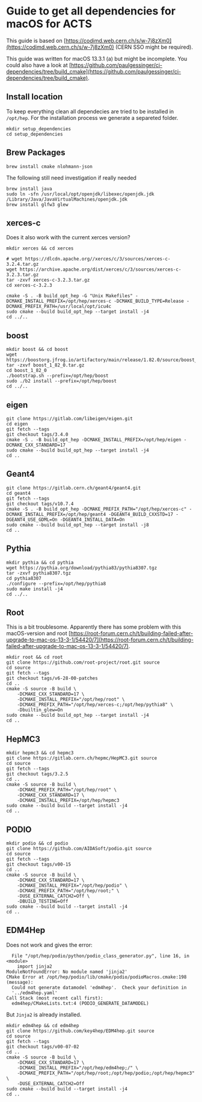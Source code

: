Guide to get all dependencies for macOS for ACTS
================================================

This guide is based on [https://codimd.web.cern.ch/s/w-7j8zXm0](https://codimd.web.cern.ch/s/w-7j8zXm0) (CERN SSO might be required).

This guide was written for macOS 13.3.1  (a) but might be incomplete. You could also have a look at [https://github.com/paulgessinger/ci-dependencies/tree/build_cmake](https://github.com/paulgessinger/ci-dependencies/tree/build_cmake).

Install location
----------------

To keep everything clean all dependecies are tried to be installed in `/opt/hep`. For the installation process we generate a separeted folder.
```console
mkdir setup_dependencies
cd setup_dependencies
```

Brew Packages
-------------

```console
brew install cmake nlohmann-json
```

The following still need investigation if really needed
```console
brew install java
sudo ln -sfn /usr/local/opt/openjdk/libexec/openjdk.jdk /Library/Java/JavaVirtualMachines/openjdk.jdk
brew install glfw3 glew
```

xerces-c
--------
Does it also work with the current xerces version?
```console
mkdir xerces && cd xerces

# wget https://dlcdn.apache.org//xerces/c/3/sources/xerces-c-3.2.4.tar.gz
wget https://archive.apache.org/dist/xerces/c/3/sources/xerces-c-3.2.3.tar.gz
tar -zxvf xerces-c-3.2.3.tar.gz
cd xerces-c-3.2.3

cmake -S . -B build_opt_hep -G "Unix Makefiles" -DCMAKE_INSTALL_PREFIX=/opt/hep/xerces-c -DCMAKE_BUILD_TYPE=Release -DCMAKE_PREFIX_PATH=/usr/local/opt/icu4c
sudo cmake --build build_opt_hep --target install -j4
cd ../..
```

boost
-----

```console
mkdir boost && cd boost
wget https://boostorg.jfrog.io/artifactory/main/release/1.82.0/source/boost_1_82_0.tar.gz
tar -zxvf boost_1_82_0.tar.gz
cd boost_1_82_0
./bootstrap.sh --prefix=/opt/hep/boost
sudo ./b2 install --prefix=/opt/hep/boost
cd ../..
```

eigen
-----

```console
git clone https://gitlab.com/libeigen/eigen.git
cd eigen
git fetch --tags
git checkout tags/3.4.0
cmake -S . -B build_opt_hep -DCMAKE_INSTALL_PREFIX=/opt/hep/eigen -DCMAKE_CXX_STANDARD=17
sudo cmake --build build_opt_hep --target install -j4
cd ..
```

Geant4
------

```console
git clone https://gitlab.cern.ch/geant4/geant4.git
cd geant4
git fetch --tags
git checkout tags/v10.7.4
cmake -S . -B build_opt_hep -DCMAKE_PREFIX_PATH="/opt/hep/xerces-c" -DCMAKE_INSTALL_PREFIX=/opt/hep/geant4 -DGEANT4_BUILD_CXXSTD=17 -DGEANT4_USE_GDML=On -DGEANT4_INSTALL_DATA=On
sudo cmake --build build_opt_hep --target install -j8
cd ..
```

Pythia
------

```console
mkdir pythia && cd pythia
wget https://pythia.org/download/pythia83/pythia8307.tgz
tar -zxvf pythia8307.tgz
cd pythia8307
./configure --prefix=/opt/hep/pythia8
sudo make install -j4
cd ../..
```

Root
----
This is a bit troublesome. Apparently there has some problem with this macOS-version and root [https://root-forum.cern.ch/t/building-failed-after-upgrade-to-mac-os-13-3-1/54420/7](https://root-forum.cern.ch/t/building-failed-after-upgrade-to-mac-os-13-3-1/54420/7).

```console
mkdir root && cd root
git clone https://github.com/root-project/root.git source
cd source
git fetch --tags
git checkout tags/v6-28-00-patches
cd ..
cmake -S source -B build \
    -DCMAKE_CXX_STANDARD=17 \
    -DCMAKE_INSTALL_PREFIX="/opt/hep/root" \
    -DCMAKE_PREFIX_PATH="/opt/hep/xerces-c;/opt/hep/pythia8" \
    -Dbuiltin_glew=On
sudo cmake --build build_opt_hep --target install -j4
cd ..
```

HepMC3
------

```console
mkdir hepmc3 && cd hepmc3
git clone https://gitlab.cern.ch/hepmc/HepMC3.git source
cd source
git fetch --tags 
git checkout tags/3.2.5
cd ..
cmake -S source -B build \
    -DCMAKE_PREFIX_PATH="/opt/hep/root" \
    -DCMAKE_CXX_STANDARD=17 \
    -DCMAKE_INSTALL_PREFIX=/opt/hep/hepmc3
sudo cmake --build build --target install -j4
cd ..
```

PODIO
-----

```console
mkdir podio && cd podio
git clone https://github.com/AIDASoft/podio.git source
cd source
git fetch --tags
git checkout tags/v00-15
cd ..
cmake -S source -B build \
    -DCMAKE_CXX_STANDARD=17 \
    -DCMAKE_INSTALL_PREFIX="/opt/hep/podio" \
    -DCMAKE_PREFIX_PATH="/opt/hep/root;" \
    -DUSE_EXTERNAL_CATCH2=Off \
    -DBUILD_TESTING=Off
sudo cmake --build build --target install -j4
cd ..

```

EDM4Hep
-------
Does not work and gives the error:
```
  File "/opt/hep/podio/python/podio_class_generator.py", line 16, in <module>
    import jinja2
ModuleNotFoundError: No module named 'jinja2'
CMake Error at /opt/hep/podio/lib/cmake/podio/podioMacros.cmake:198 (message):
  Could not generate datamodel 'edm4hep'.  Check your definition in
  '../edm4hep.yaml'
Call Stack (most recent call first):
  edm4hep/CMakeLists.txt:4 (PODIO_GENERATE_DATAMODEL)
```
But `Jinja2` is already installed.

```console
mkdir edm4hep && cd edm4hep
git clone https://github.com/key4hep/EDM4hep.git source
cd source
git fetch --tags
git checkout tags/v00-07-02
cd ..
cmake -S source -B build \
    -DCMAKE_CXX_STANDARD=17 \
    -DCMAKE_INSTALL_PREFIX="/opt/hep/edm4hep;/" \
    -DCMAKE_PREFIX_PATH="/opt/hep/root;/opt/hep/podio;/opt/hep/hepmc3" \
    -DUSE_EXTERNAL_CATCH2=Off
sudo cmake --build build --target install -j4
cd ..
```










